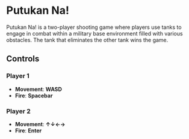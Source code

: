 # **Putukan Na!**

Putukan Na! is a two-player shooting game where players use tanks to engage in combat within a military base environment filled with various obstacles. The tank that eliminates the other tank wins the game.

## **Controls**

### **Player 1**

- **Movement**: **WASD**
- **Fire**: **Spacebar**

### **Player 2**

- **Movement**: **↑↓←→**
- **Fire**: **Enter**
